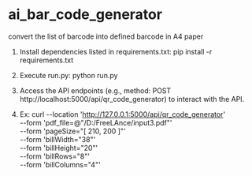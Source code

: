 # ai_bar_code_generator
convert the list of barcode into defined barcode in A4 paper

1. Install dependencies listed in requirements.txt:
   pip install -r requirements.txt
2. Execute run.py:
   python run.py
3. Access the API endpoints (e.g., method: POST http://localhost:5000/api/qr_code_generator) to interact with the API.

4. Ex: curl --location 'http://127.0.0.1:5000/api/qr_code_generator' \
--form 'pdf_file=@"/D:/FreeLAnce/input3.pdf"' \
--form 'pageSize="[ 210, 200 ]"' \
--form 'billWidth="38"' \
--form 'billHeight="20"' \
--form 'billRows="8"' \
--form 'billColumns="4"'
